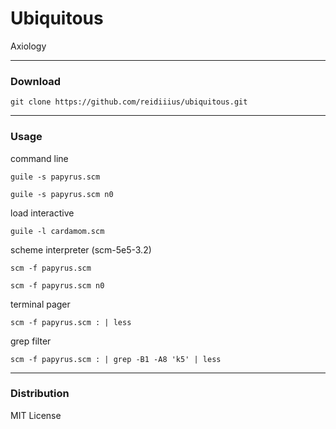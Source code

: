 # Ubiquitous
Axiology

---

### Download

    git clone https://github.com/reidiiius/ubiquitous.git

---

### Usage
command line

    guile -s papyrus.scm

    guile -s papyrus.scm n0

load interactive

    guile -l cardamom.scm

scheme interpreter (scm-5e5-3.2)

    scm -f papyrus.scm

    scm -f papyrus.scm n0

terminal pager

    scm -f papyrus.scm : | less

grep filter

    scm -f papyrus.scm : | grep -B1 -A8 'k5' | less

---

### Distribution
MIT License

